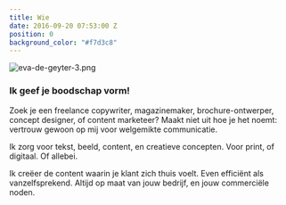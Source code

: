 ```yaml
---
title: Wie
date: 2016-09-20 07:53:00 Z
position: 0
background_color: "#f7d3c8"
---
```


![eva-de-geyter-3.png](/uploads/eva-de-geyter-3.png)
### Ik geef je boodschap vorm!

Zoek je een freelance copywriter, magazinemaker, brochure-ontwerper, concept designer, of content marketeer? Maakt niet uit hoe je het noemt: vertrouw gewoon op mij voor welgemikte communicatie. 

Ik zorg voor tekst, beeld, content, en creatieve concepten. Voor print, of digitaal. Of allebei.

Ik creëer de content waarin je klant zich thuis voelt. Even efficiënt als vanzelfsprekend. Altijd op maat van jouw bedrijf, en jouw commerciële noden. 
